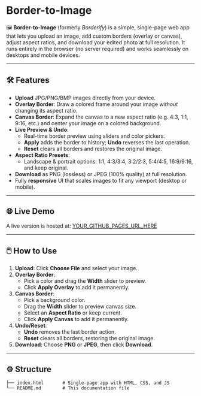# Border-to-Image

🖼️ **Border-to-Image** (formerly _Borderify_) is a simple, single-page web app that lets you upload an image, add custom borders (overlay or canvas), adjust aspect ratios, and download your edited photo at full resolution. It runs entirely in the browser (no server required) and works seamlessly on desktops and mobile devices.

---

## 🛠️ Features

- **Upload** JPG/PNG/BMP images directly from your device.
- **Overlay Border**: Draw a colored frame around your image _without_ changing its aspect ratio.
- **Canvas Border**: Expand the canvas to a new aspect ratio (e.g. 4:3, 1:1, 9:16, etc.) and center your image on a colored background.
- **Live Preview & Undo**:
  - Real-time border preview using sliders and color pickers.
  - **Apply** adds the border to history; **Undo** reverses the last operation.
  - **Reset** clears all borders and restores the original image.
- **Aspect Ratio Presets**:
  - Landscape & portrait options: 1:1, 4:3/3:4, 3:2/2:3, 5:4/4:5, 16:9/9:16, and keep original.
- **Download** as PNG (lossless) or JPEG (100% quality) at full resolution.
- Fully **responsive** UI that scales images to fit any viewport (desktop or mobile).

---

## 🌐 Live Demo

A live version is hosted at: [YOUR_GITHUB_PAGES_URL_HERE](<https://USERNAME.github.io/REPO>)

---

## 🖱️ How to Use

1. **Upload**: Click **Choose File** and select your image.
2. **Overlay Border**:
   - Pick a color and drag the **Width** slider to preview.
   - Click **Apply Overlay** to add it permanently.
3. **Canvas Border**:
   - Pick a background color.
   - Drag the **Width** slider to preview canvas size.
   - Select an **Aspect Ratio** or keep current.
   - Click **Apply Canvas** to add it permanently.
4. **Undo/Reset**:
   - **Undo** removes the last border action.
   - **Reset** clears all borders, restoring the original image.
5. **Download**: Choose **PNG** or **JPEG**, then click **Download**.

---

## ⚙️ Structure

```
├── index.html       # Single-page app with HTML, CSS, and JS
└── README.md        # This documentation file



